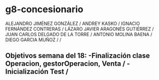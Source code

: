 # g8-concesionario
ALEJANDRO JIMÉNEZ GONZÁLEZ /
ANDREY KASKO /
IGNACIO FERNÁNDEZ CONTRERAS /
LÁZARO JAVIER ARAGONÉS GUTIÉRREZ /
JUAN CARLOS DELGADO DE LA TORRE /
ANTONIO MOLINA BAENA / 
DIEGO GARCIA MUÑOZ / /

Objetivos semana del 18: 
-Finalización clase Operacion, gestorOperacion, Venta /
-Inicialización Test / 
-

